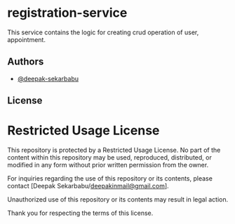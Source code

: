 # registration-service

This service contains the logic for creating crud operation of user, appointment.

## Authors

- [@deepak-sekarbabu](https://github.com/deepak-sekarbabu)

## License

# Restricted Usage License

This repository is protected by a Restricted Usage License. No part of the content within this repository may be used,
reproduced, distributed, or modified in any form without prior written permission from the owner.

For inquiries regarding the use of this repository or its contents, please
contact [Deepak Sekarbabu/deepakinmail@gmail.com].

Unauthorized use of this repository or its contents may result in legal action.

Thank you for respecting the terms of this license.

